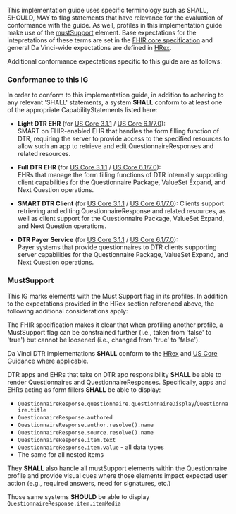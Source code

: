 This implementation guide uses specific terminology such as SHALL, SHOULD, MAY to flag statements that have relevance for the evaluation of conformance with the guide. As well, profiles in this implementation guide make use of the [mustSupport](http://hl7.org/fhir/R4/profiling.html#mustsupport) element. Base expectations for the intepretations of these terms are set in the [FHIR core specification](http://hl7.org/fhir/R4/conformance-rules.html#conflang) and general Da Vinci-wide expectations are defined in [HRex]({{site.data.fhir.ver.hrex}}conformance.html).

Additional conformance expectations specific to this guide are as follows:

### Conformance to this IG
In order to conform to this implementation guide, in addition to adhering to any relevant 'SHALL' statements, a system **SHALL** conform to at least one of the appropriate CapabilityStatements listed here:

* **Light DTR EHR** (for [US Core 3.1.1](CapabilityStatement-light-dtr-ehr-311.html) / [US Core 6.1/7.0](CapabilityStatement-light-dtr-ehr-610.html)):  
  SMART on FHIR-enabled EHR that handles the form filling function of DTR, requiring the server to provide access to the specified resources to allow such an app to retrieve and edit QuestionnaireResponses and related resources.
    
* **Full DTR EHR** (for [US Core 3.1.1](CapabilityStatement-full-dtr-ehr-311.html) / [US Core 6.1/7.0](CapabilityStatement-full-dtr-ehr-610.html)):  
  EHRs that manage the form filling functions of DTR internally supporting client capabilities for the Questionnaire Package, ValueSet Expand, and Next Question operations.
    
*  **SMART DTR Client** (for [US Core 3.1.1](CapabilityStatement-smart-dtr-client-311.html) / [US Core 6.1/7.0](CapabilityStatement-smart-dtr-client-610.html)): 
  Clients support retrieving and editing QuestionnaireResponse and related resources, as well as client support for the Questionnaire Package, ValueSet Expand, and Next Question operations.
    
* **DTR Payer Service** (for [US Core 3.1.1](CapabilityStatement-dtr-payer-service-311.html) / [US Core 6.1/7.0](CapabilityStatement-dtr-payer-service-610.html)):  
  Payer systems that provide questionnaires to DTR clients supporting server capabilities for the Questionnaire Package, ValueSet Expand, and Next Question operations.


### MustSupport
This IG marks elements with the Must Support flag in its profiles. In addition to the expectations provided in the HRex section referenced above, the following additional considerations apply:  

The FHIR specification makes it clear that when profiling another profile, a MustSupport flag can be constrained further (i.e., taken from 'false' to 'true') but cannot be loosened (i.e., changed from 'true' to 'false').   
  
Da Vinci DTR implementations **SHALL** conform to the [HRex]({{site.data.fhir.ver.hrex}}conformance.html#mustsupport) and [US Core]({{site.data.fhir.ver.uscore7}}must-support.html) Guidance where applicable.
  
DTR apps and EHRs that take on DTR app responsibility **SHALL** be able to render Questionnaires and QuestionnaireResponses.  Specifically, apps and EHRs acting as form fillers **SHALL** be able to display:
* `QuestionnaireResponse.questionnaire.questionnaireDisplay`/`Questionnaire.title`
* `QuestionnaireResponse.authored`
* `QuestionnaireResponse.author.resolve().name`
* `QuestionnaireResponse.source.resolve().name`
* `QuestionnaireResponse.item.text`
* `QuestionnaireResponse.item.value` - all data types
* The same for all nested items

They **SHALL** also handle all mustSupport elements within the Questionnaire profile and provide visual cues where those elements impact expected user action (e.g., required answers, need for signatures, etc.)
  
Those same systems **SHOULD** be able to display `QuestionnaireResponse.item.itemMedia`